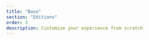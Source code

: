 ```yaml
---
title: "Base"
section: "Editions"
order: 3
description: Customize your experience from scratch
---
```



